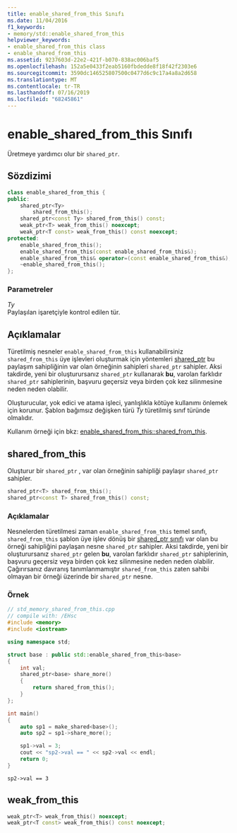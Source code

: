 ```yaml
---
title: enable_shared_from_this Sınıfı
ms.date: 11/04/2016
f1_keywords:
- memory/std::enable_shared_from_this
helpviewer_keywords:
- enable_shared_from_this class
- enable_shared_from_this
ms.assetid: 9237603d-22e2-421f-b070-838ac006baf5
ms.openlocfilehash: 152a5e0433f2eab5160fbdedde8f18f42f2303e6
ms.sourcegitcommit: 3590dc146525807500c0477d6c9c17a4a8a2d658
ms.translationtype: MT
ms.contentlocale: tr-TR
ms.lasthandoff: 07/16/2019
ms.locfileid: "68245861"
---
```

# <a name="enablesharedfromthis-class"></a>enable_shared_from_this Sınıfı

Üretmeye yardımcı olur bir `shared_ptr`.

## <a name="syntax"></a>Sözdizimi

```cpp
class enable_shared_from_this {
public:
    shared_ptr<Ty>
        shared_from_this();
    shared_ptr<const Ty> shared_from_this() const;
    weak_ptr<T> weak_from_this() noexcept;
    weak_ptr<T const> weak_from_this() const noexcept;
protected:
    enable_shared_from_this();
    enable_shared_from_this(const enable_shared_from_this&);
    enable_shared_from_this& operator=(const enable_shared_from_this&);
    ~enable_shared_from_this();
};
```

### <a name="parameters"></a>Parametreler

*Ty*\
Paylaşılan işaretçiyle kontrol edilen tür.

## <a name="remarks"></a>Açıklamalar

Türetilmiş nesneler `enable_shared_from_this` kullanabilirsiniz `shared_from_this` üye işlevleri oluşturmak için yöntemleri [shared_ptr](../standard-library/shared-ptr-class.md) bu paylaşım sahipliğinin var olan örneğinin sahipleri `shared_ptr` sahipler. Aksi takdirde, yeni bir oluşturursanız `shared_ptr` kullanarak **bu**, varolan farklıdır `shared_ptr` sahiplerinin, başvuru geçersiz veya birden çok kez silinmesine neden neden olabilir.

Oluşturucular, yok edici ve atama işleci, yanlışlıkla kötüye kullanımı önlemek için korunur. Şablon bağımsız değişken türü *Ty* türetilmiş sınıf türünde olmalıdır.

Kullanım örneği için bkz: [enable_shared_from_this::shared_from_this](#shared_from_this).

## <a name="shared_from_this"></a> shared_from_this

Oluşturur bir `shared_ptr` , var olan örneğinin sahipliği paylaşır `shared_ptr` sahipler.

```cpp
shared_ptr<T> shared_from_this();
shared_ptr<const T> shared_from_this() const;
```

### <a name="remarks"></a>Açıklamalar

Nesnelerden türetilmesi zaman `enable_shared_from_this` temel sınıfı, `shared_from_this` şablon üye işlev dönüş bir [shared_ptr sınıfı](../standard-library/shared-ptr-class.md) var olan bu örneği sahipliğini paylaşan nesne `shared_ptr` sahipler. Aksi takdirde, yeni bir oluşturursanız `shared_ptr` gelen **bu**, varolan farklıdır `shared_ptr` sahiplerinin, başvuru geçersiz veya birden çok kez silinmesine neden neden olabilir. Çağırırsanız davranış tanımlanmamıştır `shared_from_this` zaten sahibi olmayan bir örneği üzerinde bir `shared_ptr` nesne.

### <a name="example"></a>Örnek

```cpp
// std_memory_shared_from_this.cpp
// compile with: /EHsc
#include <memory>
#include <iostream>

using namespace std;

struct base : public std::enable_shared_from_this<base>
{
    int val;
    shared_ptr<base> share_more()
    {
        return shared_from_this();
    }
};

int main()
{
    auto sp1 = make_shared<base>();
    auto sp2 = sp1->share_more();

    sp1->val = 3;
    cout << "sp2->val == " << sp2->val << endl;
    return 0;
}
```

```Output
sp2->val == 3
```

## <a name="weak_from_this"></a> weak_from_this

```cpp
weak_ptr<T> weak_from_this() noexcept;
weak_ptr<T const> weak_from_this() const noexcept;
```
